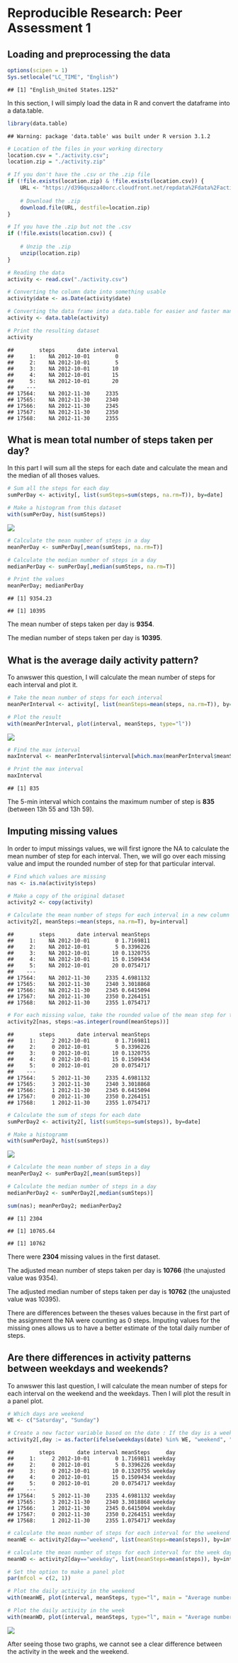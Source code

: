 # Reproducible Research: Peer Assessment 1

## Loading and preprocessing the data


```r
options(scipen = 1)
Sys.setlocale("LC_TIME", "English")
```

```
## [1] "English_United States.1252"
```

In this section, I will simply load the data in R and convert the dataframe into a data.table.


```r
library(data.table)
```

```
## Warning: package 'data.table' was built under R version 3.1.2
```

```r
# Location of the files in your working directory
location.csv = "./activity.csv";
location.zip = "./activity.zip"

# If you don't have the .csv or the .zip file
if (!file.exists(location.zip) & !file.exists(location.csv)) {
    URL <- "https://d396qusza40orc.cloudfront.net/repdata%2Fdata%2Factivity.zip"
    
    # Download the .zip
    download.file(URL, destfile=location.zip)    
}

# If you have the .zip but not the .csv
if (!file.exists(location.csv)) {
    
    # Unzip the .zip
    unzip(location.zip)
}

# Reading the data
activity <- read.csv("./activity.csv")

# Converting the column date into something usable
activity$date <- as.Date(activity$date)

# Converting the data frame into a data.table for easier and faster manipulation
activity <- data.table(activity)

# Print the resulting dataset
activity
```

```
##        steps       date interval
##     1:    NA 2012-10-01        0
##     2:    NA 2012-10-01        5
##     3:    NA 2012-10-01       10
##     4:    NA 2012-10-01       15
##     5:    NA 2012-10-01       20
##    ---                          
## 17564:    NA 2012-11-30     2335
## 17565:    NA 2012-11-30     2340
## 17566:    NA 2012-11-30     2345
## 17567:    NA 2012-11-30     2350
## 17568:    NA 2012-11-30     2355
```


## What is mean total number of steps taken per day?

In this part I will sum all the steps for each date and calculate the mean and the median of all thoses values.


```r
# Sum all the steps for each day
sumPerDay <- activity[, list(sumSteps=sum(steps, na.rm=T)), by=date]

# Make a histogram from this dataset
with(sumPerDay, hist(sumSteps))
```

![](./PA1_template_files/figure-html/meanPerDay-1.png) 

```r
# Calculate the mean number of steps in a day
meanPerDay <- sumPerDay[,mean(sumSteps, na.rm=T)]

# Calculate the median number of steps in a day
medianPerDay <- sumPerDay[,median(sumSteps, na.rm=T)]

# Print the values
meanPerDay; medianPerDay
```

```
## [1] 9354.23
```

```
## [1] 10395
```

The mean number of steps taken per day is **9354**.

The median number of steps taken per day is **10395**.



## What is the average daily activity pattern?

To anwswer this question, I will calculate the mean number of steps for each interval and plot it.


```r
# Take the mean number of steps for each interval
meanPerInterval <- activity[, list(meanSteps=mean(steps, na.rm=T)), by=interval]

# Plot the result
with(meanPerInterval, plot(interval, meanSteps, type="l"))
```

![](./PA1_template_files/figure-html/dailyPattern-1.png) 

```r
# Find the max interval
maxInterval <- meanPerInterval$interval[which.max(meanPerInterval$meanSteps)]

# Print the max interval
maxInterval
```

```
## [1] 835
```

The 5-min interval which contains the maximum number of step is **835**
(between 13h 55 and
13h 59).


## Imputing missing values

In order to imput missings values, we will first ignore the NA to calculate the mean number of step for each interval. Then, we will go over each missing value and imput the rounded number of step for that particular interval.



```r
# Find which values are missing
nas <- is.na(activity$steps)

# Make a copy of the original dataset
activity2 <- copy(activity)

# Calculate the mean number of steps for each interval in a new column (in the same dataset)
activity2[, meanSteps:=mean(steps, na.rm=T), by=interval]
```

```
##        steps       date interval meanSteps
##     1:    NA 2012-10-01        0 1.7169811
##     2:    NA 2012-10-01        5 0.3396226
##     3:    NA 2012-10-01       10 0.1320755
##     4:    NA 2012-10-01       15 0.1509434
##     5:    NA 2012-10-01       20 0.0754717
##    ---                                    
## 17564:    NA 2012-11-30     2335 4.6981132
## 17565:    NA 2012-11-30     2340 3.3018868
## 17566:    NA 2012-11-30     2345 0.6415094
## 17567:    NA 2012-11-30     2350 0.2264151
## 17568:    NA 2012-11-30     2355 1.0754717
```

```r
# For each missing value, take the rounded value of the mean step for this interval
activity2[nas, steps:=as.integer(round(meanSteps))]
```

```
##        steps       date interval meanSteps
##     1:     2 2012-10-01        0 1.7169811
##     2:     0 2012-10-01        5 0.3396226
##     3:     0 2012-10-01       10 0.1320755
##     4:     0 2012-10-01       15 0.1509434
##     5:     0 2012-10-01       20 0.0754717
##    ---                                    
## 17564:     5 2012-11-30     2335 4.6981132
## 17565:     3 2012-11-30     2340 3.3018868
## 17566:     1 2012-11-30     2345 0.6415094
## 17567:     0 2012-11-30     2350 0.2264151
## 17568:     1 2012-11-30     2355 1.0754717
```

```r
# Calculate the sum of steps for each date
sumPerDay2 <- activity2[, list(sumSteps=sum(steps)), by=date]

# Make a histogramm
with(sumPerDay2, hist(sumSteps))
```

![](./PA1_template_files/figure-html/missingValues-1.png) 

```r
# Calculate the mean number of steps in a day
meanPerDay2 <- sumPerDay2[,mean(sumSteps)]

# Calculate the median number of steps in a day
medianPerDay2 <- sumPerDay2[,median(sumSteps)]

sum(nas); meanPerDay2; medianPerDay2
```

```
## [1] 2304
```

```
## [1] 10765.64
```

```
## [1] 10762
```

There were **2304** missing values in the first dataset.

The adjusted mean number of steps taken per day is **10766** 
(the unajusted value was 9354).

The adjusted median number of steps taken per day is **10762**
(the unajusted value was 10395).

There are differences between the theses values because in the first part of the assignment the NA were counting as 0 steps. Imputing values for the missing ones allows us to have a better estimate of the total daily number of steps. 


## Are there differences in activity patterns between weekdays and weekends?

To anwswer this last question, I will calculate the mean number of steps for each interval on the weekend and the weekdays. Then I will plot the result in a panel plot.


```r
# Which days are weekend
WE <- c("Saturday", "Sunday")

# Create a new factor variable based on the date : If the day is a weekend day, assign the value "weekend", if the day is a week day assign the value "weekday"
activity2[,day := as.factor(ifelse(weekdays(date) %in% WE, "weekend", "weekday"))]
```

```
##        steps       date interval meanSteps     day
##     1:     2 2012-10-01        0 1.7169811 weekday
##     2:     0 2012-10-01        5 0.3396226 weekday
##     3:     0 2012-10-01       10 0.1320755 weekday
##     4:     0 2012-10-01       15 0.1509434 weekday
##     5:     0 2012-10-01       20 0.0754717 weekday
##    ---                                            
## 17564:     5 2012-11-30     2335 4.6981132 weekday
## 17565:     3 2012-11-30     2340 3.3018868 weekday
## 17566:     1 2012-11-30     2345 0.6415094 weekday
## 17567:     0 2012-11-30     2350 0.2264151 weekday
## 17568:     1 2012-11-30     2355 1.0754717 weekday
```

```r
# calculate the mean number of steps for each interval for the weekend days
meanWE <- activity2[day=="weekend", list(meanSteps=mean(steps)), by=interval]

# calculate the mean number of steps for each interval for the week days
meanWD <- activity2[day=="weekday", list(meanSteps=mean(steps)), by=interval]

# Set the option to make a panel plot
par(mfcol = c(2, 1))

# Plot the daily activity in the weekend
with(meanWE, plot(interval, meanSteps, type="l", main = "Average number of steps on the weekend days"))

# Plot the daily activity in the week
with(meanWD, plot(interval, meanSteps, type="l", main = "Average number of steps on the week days"))
```

![](./PA1_template_files/figure-html/patterns-1.png) 

After seeing those two graphs, we cannot see a clear difference between the activity in the week and the weekend.
